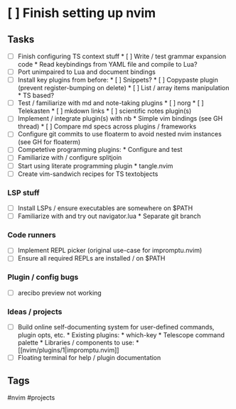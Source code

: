 # [ ] Finish setting up nvim

## Tasks

* [ ] Finish configuring TS context stuff
        * [ ] Write / test grammar expansion code
                * Read keybindings from YAML file and compile to Lua?
* [ ] Port unimpaired to Lua and document bindings
* [ ] Install key plugins from before:
        * [ ] Snippets?
        * [ ] Copypaste plugin (prevent register-bumping on delete)
        * [ ] List / array items manipulation
                * TS based?
* [ ] Test / familiarize with md and note-taking plugins
        * [ ] norg
        * [ ] Telekasten
        * [ ] mkdown links
        * [ ] scientific notes plugin(s)
* [ ] Implement / integrate plugin(s) with nb
        * Simple vim bindings (see GH thread)
        * [ ] Compare md specs across plugins / frameworks
* [ ] Configure git commits to use floaterm to avoid nested nvim instances (see GH for floaterm)
* [ ] Competetive programming plugins:
        * Configure and test
* [ ] Familiarize with / configure splitjoin
* [ ] Start using literate programming plugin
        * tangle.nvim
* [ ] Create vim-sandwich recipes for TS textobjects

### LSP stuff

* [ ] Install LSPs / ensure executables are somewhere on $PATH
* [ ] Familiarize with and try out navigator.lua
        * Separate git branch

### Code runners

* [ ] Implement REPL picker (original use-case for impromptu.nvim)
* [ ] Ensure all required REPLs are installed / on $PATH

### Plugin / config bugs

* [ ] arecibo preview not working

### Ideas / projects

* [ ] Build online self-documenting system for user-defined commands, plugin opts, etc.
        * Existing plugins:
                * which-key
                * Telescope command palette
        * Libraries / components to use:
                * [[nvim/plugins/1|impromptu.nvim]]
* [ ] Floating terminal for help / plugin documentation

## Tags

#nvim #projects
